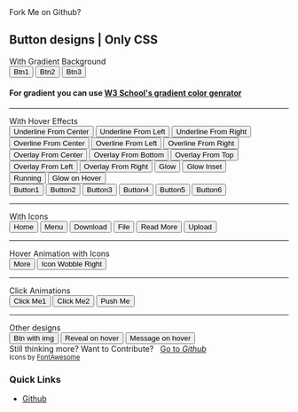 <!DOCTYPE html>
<html lang="en">

<head>
    <meta charset="UTF-8">
    <meta http-equiv="X-UA-Compatible" content="IE=edge">
    <meta name="viewport" content="width=device-width, initial-scale=1.0">
    <link rel="stylesheet" href="./css/style.css">
    <link rel="stylesheet" href="./css/btn1.css">
    <link rel="stylesheet" href="./css/btn2.css">
    <!-- css link for icons -->
    <link rel="stylesheet" href="https://cdnjs.cloudflare.com/ajax/libs/font-awesome/4.7.0/css/font-awesome.min.css">
    <title>Button Animations</title>
</head>

<body>
    <a href="https://github.com/tilakjain123/Buttons">
        <div id="contribute" onmouseover="document.getElementById('message').style.display='block'" onmouseout="document.getElementById('message').style.display='none'"><i class="fab fa-github"></i></div>
    </a>
    <div id="message">Fork Me on Github?</div>
    <div class="main">
        <h2>Button designs | Only CSS</h2>
        <label>With Gradient Background</label>
        <div>
            <button id="bg1">Btn1</button>
            <button id="bg2">Btn2</button>
            <button id="bg3">Btn3</button><br>
            <h4>For gradient you can use <a href="https://www.w3schools.com/colors/colors_gradient.asp" target="_blank">W3
                School's gradient color genrator</a></h4>
            <hr>
            <label>With Hover Effects</label><br>
            <button href="#" class="hvr-underline-from-center">Underline From Center</button>
            <button href="#" class="hvr-underline-from-left">Underline From Left</button>
            <button href="#" class="hvr-underline-from-right">Underline From Right</button>
            <button href="#" class="hvr-overline-from-center">Overline From Center</button>
            <button href="#" class="hvr-overline-from-left">Overline From Left</button>
            <button href="#" class="hvr-overline-from-right">Overline From Right</button>
            <button href="#" class="hvr-overlay-from-center">Overlay From Center</button>
            <button href="#" class="hvr-overlay-from-bottom">Overlay From Bottom</button>
            <button href="#" class="hvr-overlay-from-top">Overlay From Top</button>
            <button href="#" class="hvr-overlay-from-left">Overlay From Left</button>
            <button href="#" class="hvr-overlay-from-right">Overlay From Right</button>
            <button href="#" class="hvr-glow">Glow</button>
            <button href="#" class="hvr-glow-inset">Glow Inset</button><br>
            <button href="#" id="running">
            <span></span>
            <span></span>
            <span></span>
            <span></span>
            Running
        </button>
            <button class="glow-on-hover" type="button">Glow on Hover</button>
            <br>
            <button id="btn1-1">Button1</button>
            <button id="btn1-2">Button2</button>
            <button id="btn1-3">Button3</button>
            <button id="btn1-4">Button4</button>
            <button id="btn1-5">Button5</button>
            <button id="btn1-6">Button6</button>
        </div>
        <hr>
        <label>With Icons</label>
        <div>
            <button href="#"><i class="fa fa-home"></i> Home</button>
            <button href="#"><i class="fa fa-bars"></i> Menu</button>
            <button href="#"><i class="fa fa-download"></i> Download</button>
            <button href="#"><i class="fa fa-file"></i> File</button>
            <button href="#">Read More <i class="fas fa-angle-double-right"></i></button>
            <button href="#">Upload <i class="fas fa-upload"></i></button>
        </div>
        <hr>
        <label>Hover Animation with Icons</label>
        <div>
            <button class="iconhover1"><span>More</span></button>
            <button class="iconhover2">Icon Wobble Right <i class="fa fa-arrow-right hvr-icon"></i></button>
        </div>
        <hr>
        <label>Click Animations</label>
        <div>
            <button class="animate1">Click Me1</button>
            <button class="animate2">Click Me2</button>
            <button class="animate3">Push Me</button>
        </div>
        <hr>
        <label>Other designs</label>
        <div>
            <button id="other1">Btn with img</button>
            <button class="hvr-show">Reveal on hover</button>
            <button class="hvr-message">Message on hover</button>
        </div>
    </div>
    <section id="featuring">
        Still thinking more? Want to Contribute? &nbsp;
        <a href="https://github.com/tilakjain123/Buttons" class="feature">Go to <i class="fa fa-github"> Github</i></a><br>
        <small>Icons by <a href="https://fontawesome.com" target="_blank">FontAwesome</a></small>
        <div id="quick-links">
            <h3>Quick Links</h3>
            <ul>
                <li><a href="https://github.com/tilakjain123">Github</a></li>
            </ul>
        </div>
    </section>
    <!-- js link for icons  -->
    <script src="https://kit.fontawesome.com/0852d65046.js" crossorigin="anonymous"></script>
</body>

</html>
